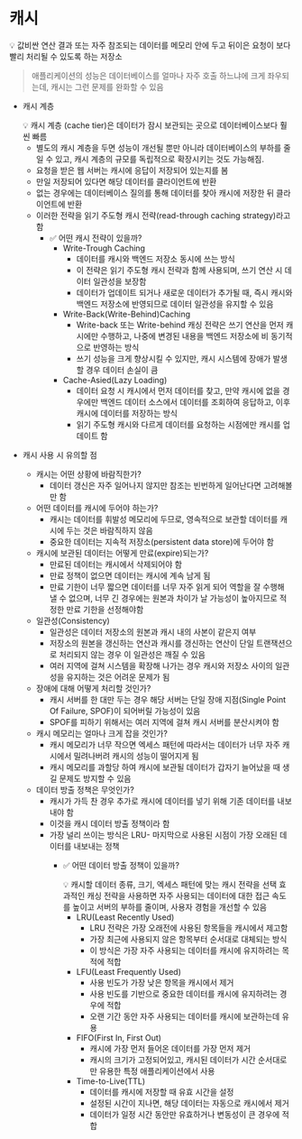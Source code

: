 # 캐시

<aside>
💡 값비싼 연산 결과 또는 자주 참조되는 데이터를 메모리 안에 두고 뒤이은 요청이 보다 빨리 처리될 수 
있도록 하는 저장소

</aside>

> 애플리케이션의 성능은 데이터베이스를 얼마나 자주 호출 하느냐에 크게 좌우되는데, 캐시는 그런 문제를 
완화할 수 있음
> 

- 캐시 계층
    
    <aside>
    💡 캐시 계층 (cache tier)은 데이터가 잠시 보관되는 곳으로 데이터베이스보다 훨씬 빠름
    
    </aside>
    
    - 별도의 캐시 계층을 두면 성능이 개선될 뿐만 아니라 데이터베이스의 부하를 줄일 수 있고,
    캐시 계층의 규모를 독립적으로 확장시키는 것도 가능해짐.
    - 요청을 받은 웹 서버는 캐시에 응답이 저장되어 있는지를 봄
    - 만일 저장되어 있다면 해당 데이터를 클라이언트에 반환
    - 없는 경우에는 데이터베이스 질의를 통해 데이터를 찾아 캐시에 저장한 뒤 클라이언트에 반환
    - 이러한 전략을 읽기 주도형 캐시 전략(read-through caching strategy)라고 함
        - ✅ 어떤 캐시 전략이 있을까?
            - Write-Trough Caching
                - 데이터를 캐시와 백엔드 저장소 동시에 쓰는 방식
                - 이 전략은 읽기 주도형 캐시 전략과 함께 사용되며, 쓰기 연산 시 데이터 일관성을 보장함
                - 데이터가 업데이트 되거나 새로운 데이터가 추가될 때, 즉시 캐시와 백엔드 저장소에 반영되므로 데이터 일관성을 유지할 수 있음
            - Write-Back(Write-Behind)Caching
                - Write-back 또는 Write-behind 캐싱 전략은 쓰기 연산을 먼저 캐시에만 수행하고, 나중에 변경된 내용을 백엔드 저장소에 비 동기적으로 반영하는 방식
                - 쓰기 성능을 크게 향상시킬 수 있지만, 캐시 시스템에 장애가 발생할 경우 데이터 손실이 큼
            - Cache-Asied(Lazy Loading)
                - 데이터 요청 시 캐시에서 먼저 데이터를 찾고, 만약 캐시에 없을 경우에만 백엔드 데이터 소스에서 데이터를 조회하여 응답하고, 이후 캐시에 데이터를 저장하는 방식
                - 읽기 주도형 캐시와 다르게 데이터를 요청하는 시점에만 캐시를 업데이트 함

- 캐시 사용 시 유의할 점
    - 캐시는 어떤 상황에 바람직한가?
        - 데이터 갱신은 자주 일어나지 않지만 참조는 빈번하게 일어난다면 고려해볼 만 함
    - 어떤 데이터를 캐시에 두어야 하는가?
        - 캐시는 데이터를 휘발성 메모리에 두므로, 영속적으로 보관할 데이터를 캐시에 두는 것은 바람직하지 않음
        - 중요한 데이터는 지속적 저장소(persistent data store)에 두어야 함
    - 캐시에 보관된 데이터는 어떻게 만료(expire)되는가?
        - 만료된 데이터는 캐시에서 삭제되어야 함
        - 만료 정책이 없으면 데이터는 캐시에 계속 남게 됨
        - 만료 기한이 너무 짧으면 데이터를 너무 자주 읽게 되어 역할을 잘 수행해 낼 수 없으며,
        너무 긴 경우에는 원본과 차이가 날 가능성이 높아지므로 적정한 만료 기한을 선정해야함
    - 일관성(Consistency)
        - 일관성은 데이터 저장소의 원본과 캐시 내의 사본이 같은지 여부
        - 저장소의 원본을 갱신하는 연산과 캐시를 갱신하는 연산이 단일 트랜잭션으로 처리되지 않는 경우 이 일관성은 깨질 수 있음
        - 여러 지역에 걸쳐 시스템을 확장해 나가는 경우 캐시와 저장소 사이의 일관성을 유지하는 것은 어려운 문제가 됨
    - 장애에 대해 어떻게 처리할 것인가?
        - 캐시 서버를 한 대만 두는 경우 해당 서버는 단일 장애 지점(Single Point Of Failure, SPOF)이 되어버릴 가능성이 있음
        - SPOF를 피하기 위해서는 여러 지역에 걸쳐 캐시 서버를 분산시켜야 함
    - 캐시 메모리는 얼마나 크게 잡을 것인가?
        - 캐시 메모리가 너무 작으면 엑세스 패턴에 따라서는 데이터가 너무 자주 캐시에서 밀려나버려 캐시의 성능이 떨어지게 됨
        - 캐시 메모리를 과할당 하여 캐시에 보관될 데이터가 갑자기 늘어났을 때 생길 문제도 방지할 수 있음
    - 데이터 방출 정책은 무엇인가?
        - 캐시가 가득 찬 경우 추가로 캐시에 데이터를 넣기 위해 기존 데이터를 내보내야 함
        - 이것을 캐시 데이터 방출 정책이라 함
        - 가장 널리 쓰이는 방식은 LRU- 마지막으로 사용된 시점이 가장 오래된 데이터를 내보내는 정책
            - ✅ 어떤 데이터 방출 정책이 있을까?
                
                <aside>
                💡 캐시할 데이터 종류, 크기, 엑세스 패턴에 맞는 캐시 전략을 선택
                효과적인 캐싱 전략을 사용하면 자주 사용되는 데이터에 대한 접근 속도를 높이고 서버의 부하를 줄이며, 사용자 경험을 개선할 수 있음
                
                </aside>
                
                - LRU(Least Recently Used)
                    - LRU 전략은 가장 오래전에 사용된 항목들을 캐시에서 제고함
                    - 가장 최근에 사용되지 않은 항목부터 순서대로 대체되는 방식
                    - 이 방식은 가장 자주 사용되는 데이터를 캐시에 유지하려는 목적에 적합
                - LFU(Least Frequently Used)
                    - 사용 빈도가 가장 낮은 항목을 캐시에서 제거
                    - 사용 빈도를 기반으로 중요한 데이터를 캐시에 유지하려는 경우에 적합
                    - 오랜 기간 동안 자주 사용되는 데이터를 캐시에 보관하는데 유용
                - FIFO(First In, First Out)
                    - 캐시에 가장 먼저 들어온 데이터를 가장 먼저 제거
                    - 캐시의 크기가 고정되어있고, 캐시된 데이터가 시간 순서대로만 유용한 특정 애플리케이션에서 사용
                - Time-to-Live(TTL)
                    - 데이터를 캐시에 저장할 때 유효 시간을 설정
                    - 설정된 시간이 지나면, 해당 데이터는 자동으로 캐시에서 제거
                    - 데이터가 일정 시간 동안만 유효하거나 변동성이 큰 경우에 적합
